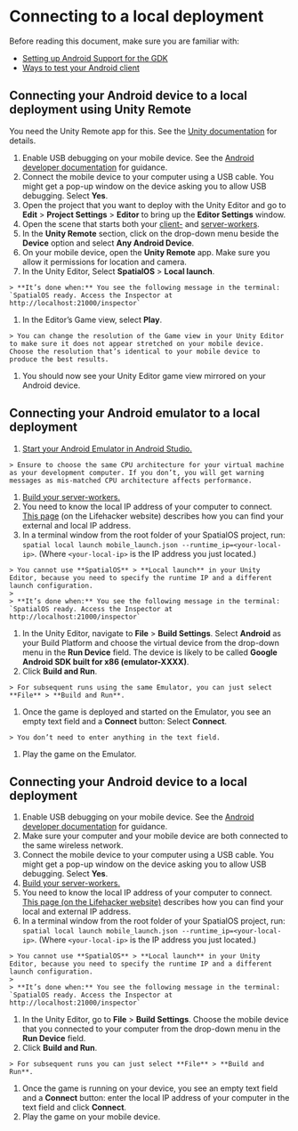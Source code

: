 [//]: # (TODO - get rid of mobile_launch.json mention and explain it differently)

# Connecting to a local deployment

Before reading this document, make sure you are familiar with:

  * [Setting up Android Support for the GDK]({{urlRoot}}/content/mobile/android/setup)
  * [Ways to test your Android client]({{urlRoot}}/content/mobile/android/ways-to-run)

## Connecting your Android device to a local deployment using Unity Remote
You need the Unity Remote app for this. See the [Unity documentation](https://docs.unity3d.com/Manual/UnityRemote5.html) for details.

  1. Enable USB debugging on your mobile device. See the [Android developer documentation](https://developer.android.com/studio/debug/dev-options#enable) for guidance.
  1. Connect the mobile device to your computer using a USB cable. You might get a pop-up window on the device asking you to allow USB debugging. Select **Yes**.
  1. Open the project that you want to deploy with the Unity Editor and go to **Edit** > **Project Settings** > **Editor** to bring up the **Editor Settings** window.
  1. Open the scene that starts both your [client-]({{urlRoot}}/content/glossary#client-worker) and [server-workers]({{urlRoot}}/content/glossary#server-worker).
  1. In the **Unity Remote** section, click on the drop-down menu beside the **Device** option and select **Any Android Device**.
  1. On your mobile device, open the **Unity Remote** app. Make sure you allow it permissions for location and camera.
  1. In the Unity Editor, Select **SpatialOS** > **Local launch**.

    > **It’s done when:** You see the following message in the terminal: `SpatialOS ready. Access the Inspector at http://localhost:21000/inspector`

  1. In the Editor’s Game view, select **Play**.

    > You can change the resolution of the Game view in your Unity Editor to make sure it does not appear stretched on your mobile device. Choose the resolution that’s identical to your mobile device to produce the best results.

  1. You should now see your Unity Editor game view mirrored on your Android device.

## Connecting your Android emulator to a local deployment

  1. [Start your Android Emulator in Android Studio.](https://developer.android.com/studio/run/managing-avds)

    > Ensure to choose the same CPU architecture for your virtual machine as your development computer. If you don’t, you will get warning messages as mis-matched CPU architecture affects performance.

  1. [Build your server-workers.]({{urlRoot}}/content/build)
  1. You need to know the local IP address of your computer to connect. [This page](https://lifehacker.com/5833108/how-to-find-your-local-and-external-ip-address) (on the Lifehacker website)  describes how you can find your external and local IP address.
  1. In a terminal window from the root folder of your SpatialOS project,  run: `spatial local launch mobile_launch.json --runtime_ip=<your-local-ip>`.  (Where `<your-local-ip>` is the IP address you just located.)

    > You cannot use **SpatialOS** > **Local launch** in your Unity Editor, because you need to specify the runtime IP and a different launch configuration.
    >
    > **It’s done when:** You see the following message in the terminal: `SpatialOS ready. Access the Inspector at http://localhost:21000/inspector`

  1. In the Unity Editor, navigate to **File** > **Build Settings**. Select **Android** as your Build Platform and choose the virtual device from the drop-down menu in the **Run Device** field. The device is likely to be called **Google Android SDK built for x86 (emulator-XXXX)**.
  1. Click **Build and Run**.

    > For subsequent runs using the same Emulator, you can just select **File** > **Build and Run**.

  1. Once the game is deployed and started on the Emulator, you see an empty text field and a **Connect** button: Select **Connect**.

    > You don’t need to enter anything in the text field.

  1. Play the game on the Emulator.

## Connecting your Android device to a local deployment

  1. Enable USB debugging on your mobile device. See the [Android developer documentation](https://developer.android.com/studio/debug/dev-options#enable) for guidance.
  1. Make sure your computer and your mobile device are both connected to the same wireless network.
  1. Connect the mobile device to your computer using a USB cable. You might get a pop-up window on the device asking you to allow USB debugging. Select **Yes**.
  1. [Build your server-workers.]({{urlRoot}}/content/build)
  1. You need to know the local IP address of your computer to connect. [This page (on the Lifehacker website)](https://lifehacker.com/5833108/how-to-find-your-local-and-external-ip-address) describes how you can find your local and external IP address.
  1. In a terminal window from the root folder of your SpatialOS project,  run: `spatial local launch mobile_launch.json --runtime_ip=<your-local-ip>`. (Where `<your-local-ip>` is the IP address you just located.)

    > You cannot use **SpatialOS** > **Local launch** in your Unity Editor, because you need to specify the runtime IP and a different launch configuration.
    >
    > **It’s done when:** You see the following message in the terminal: `SpatialOS ready. Access the Inspector at http://localhost:21000/inspector`

  1. In the Unity Editor, go to **File** > **Build Settings**. Choose the mobile device that you connected to your computer from the drop-down menu in the **Run Device** field.
  1. Click **Build and Run**.

    > For subsequent runs you can just select **File** > **Build and Run**.

  1. Once the game is running on your device, you see an empty text field and a **Connect** button: enter the local IP address of your computer in the text field and click **Connect**.
  1. Play the game on your mobile device.
